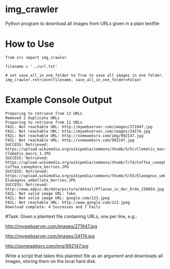 # img_crawler
Python program to download all images from URLs given in a plain textfile

# How to Use

```
from src import img_crawler

filename = '../url.txt'

# set save_all_in_one_folder to True to save all images in one folder.
img_crawler.retrieve(filename, save_all_in_one_folder=False)
```

# Example Console Output

```
Preparing to retrieve from 13 URLs
Removed 2 duplicate URLs
Preparing to retrieve from 11 URLs
FAIL: Not reachable URL: http://mywebserver.com/images/271947.jpg
FAIL: Not reachable URL: http://mywebserver.com/images/24174.jpg
FAIL: Not reachable URL: http://somewebsrv.com/img/992147.jpg
FAIL: Not reachable URL: http://somewebsrv.com/992147.jpg
SUCCESS: Retrieved: https://upload.wikimedia.org/wikipedia/commons/thumb/5/5c/Clematis_macro_1.JPG/120px-Clematis_macro_1.JPG
SUCCESS: Retrieved: https://upload.wikimedia.org/wikipedia/commons/thumb/7/74/Coffea_canephora_berries.JPG/120px-Coffea_canephora_berries.JPG
SUCCESS: Retrieved: https://upload.wikimedia.org/wikipedia/commons/thumb/5/55/Elaeagnus_umbellata_berries.JPG/120px-Elaeagnus_umbellata_berries.JPG
SUCCESS: Retrieved: http://www.adpic.de/data/picture/detail/Pflanze_in_der_Erde_159054.jpg
FAIL: Not valid image URL: fake
FAIL: Not valid image URL: google.com/123.jpeg
FAIL: Not reachable URL: http://www.google.com/123.jpeg
Download complete: 4 Successes and 7 Fails
```

#Task:
Given a plaintext file containing URLs, one per line, e.g.:

http://mywebserver.com/images/271947.jpg

http://mywebserver.com/images/24174.jpg

http://somewebsrv.com/img/992147.jpg

Write a script that takes this plaintext file as an argument and downloads all images, storing them on the local hard disk.
